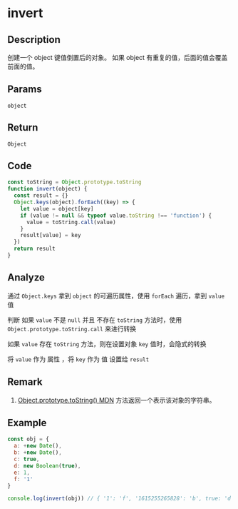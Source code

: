 # invert

## Description
创建一个 object 键值倒置后的对象。 如果 object 有重复的值，后面的值会覆盖前面的值。

## Params
`object`

## Return
`Object`

## Code
```js
const toString = Object.prototype.toString
function invert(object) {
  const result = {}
  Object.keys(object).forEach((key) => {
    let value = object[key]
    if (value != null && typeof value.toString !== 'function') {
      value = toString.call(value)
    }
    result[value] = key
  })
  return result
}
```

## Analyze
通过 `Object.keys` 拿到 `object` 的可遍历属性，使用 `forEach` 遍历，拿到 `value` 值

判断 如果 `value` 不是 `null` 并且 不存在 `toString` 方法时，使用 `Object.prototype.toString.call` 来进行转换

如果 `value` 存在 `toString` 方法，则在设置对象 `key` 值时，会隐式的转换

将 `value` 作为 属性 ，将 `key` 作为 值 设置给 `result`

## Remark
1. [Object.prototype.toString() MDN](https://developer.mozilla.org/zh-CN/docs/Web/JavaScript/Reference/Global_Objects/Object/toString) 方法返回一个表示该对象的字符串。

## Example
```js
const obj = {
  a: +new Date(),
  b: +new Date(),
  c: true,
  d: new Boolean(true),
  e: 1,
  f: '1'
}

console.log(invert(obj)) // { '1': 'f', '1615255265828': 'b', true: 'd' }
```
